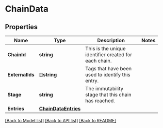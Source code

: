 # ChainData

## Properties
Name | Type | Description | Notes
------------ | ------------- | ------------- | -------------
**ChainId** | **string** | This is the unique identifier created for each chain. | 
**ExternalIds** | **[]string** | Tags that have been used to identify this entry. | 
**Stage** | **string** | The immutability stage that this chain has reached. | 
**Entries** | [**ChainDataEntries**](Chain_data_entries.md) |  | 

[[Back to Model list]](../README.md#documentation-for-models) [[Back to API list]](../README.md#documentation-for-api-endpoints) [[Back to README]](../README.md)


